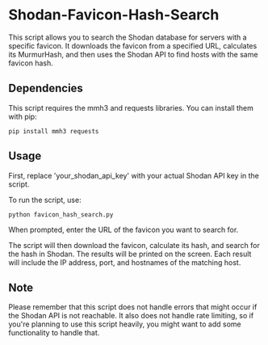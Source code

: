 # Shodan-Favicon-Hash-Search

This script allows you to search the Shodan database for servers with a specific favicon. It downloads the favicon from a specified URL, calculates its MurmurHash, and then uses the Shodan API to find hosts with the same favicon hash.

## Dependencies
This script requires the mmh3 and requests libraries. You can install them with pip:

`pip install mmh3 requests`

## Usage
First, replace 'your_shodan_api_key' with your actual Shodan API key in the script.

To run the script, use:

`python favicon_hash_search.py`

When prompted, enter the URL of the favicon you want to search for.

The script will then download the favicon, calculate its hash, and search for the hash in Shodan. The results will be printed on the screen. Each result will include the IP address, port, and hostnames of the matching host.

## Note
Please remember that this script does not handle errors that might occur if the Shodan API is not reachable. It also does not handle rate limiting, so if you're planning to use this script heavily, you might want to add some functionality to handle that.
